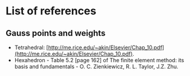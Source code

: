 # List of references

## Gauss points and weights
* Tetrahedral: [http://me.rice.edu/~akin/Elsevier/Chap_10.pdf](http://me.rice.edu/~akin/Elsevier/Chap_10.pdf).
* Hexahedron - Table 5.2 [page 162] of The finite element method: its basis and fundamentals - O. C. Zienkiewicz, R. L. Taylor, J.Z. Zhu.
